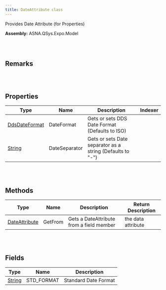 ```yaml
---
title: DateAttribute class
---
```


Provides Date Attribute (for Properties)

**Assembly:** ASNA.QSys.Expo.Model

<br>
<br>

## Remarks

<br>
<br>

## Properties

| Type | Name | Description | Indexer
| --- | --- | --- | --- 
| [DdsDateFormat](/reference/asna-qsys-expo/expo-model/date-attribute/dds-date-format.html) | DateFormat | Gets or sets DDS Date Format (Defaults to ISO) | 
| [String](https://docs.microsoft.com/en-us/dotnet/api/system.string?view=net-5.0) | DateSeparator | Gets or sets Date separator as a string (Defaults to "-") | 

<br>
<br>

## Methods

| Type | Name | Description | Return Description 
| --- | --- | --- | --- 
| [DateAttribute](/reference/asna-qsys-expo/expo-model/date-attribute.html) | GetFrom | Gets a DateAttribute from a field member | the data attribute

<br>
<br>

## Fields

| Type | Name | Description
| --- | --- | --- 
| [String](https://docs.microsoft.com/en-us/dotnet/api/system.string?view=net-5.0) | STD_FORMAT | Standard Date Format

<br>
<br>

